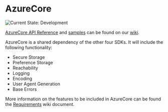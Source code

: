 # AzureCore

![Current State: Development](https://img.shields.io/badge/Current_State-Development-blue.svg)

[AzureCore API Reference](https://github.com/Azure/Azure.Android/wiki/AzureCore) and [samples](https://github.com/Azure/Azure.Android/wiki/AzureCore) can be found on our [wiki](https://github.com/Azure/Azure.Android/wiki).

AzureCore is a shared dependency of the other four SDKs. It will include the following functionality:
- Secure Storage
- Preference Storage
- Reachability
- Logging
- Encoding
- User Agent Generation
- Base Errors

More information on the features to be included in AzureCore can be found the [Requirements](https://github.com/Azure/Azure.Android/wiki/Requirements-AzureCore) wiki document.
